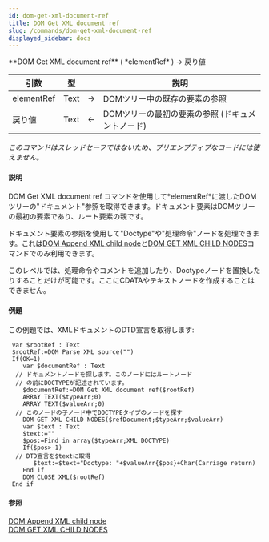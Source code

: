```yaml
---
id: dom-get-xml-document-ref
title: DOM Get XML document ref
slug: /commands/dom-get-xml-document-ref
displayed_sidebar: docs
---
```


<!--REF #_command_.DOM Get XML document ref.Syntax-->**DOM Get XML document ref** ( *elementRef* ) -> 戻り値<!-- END REF-->
<!--REF #_command_.DOM Get XML document ref.Params-->
| 引数 | 型 |  | 説明 |
| --- | --- | --- | --- |
| elementRef | Text | &#8594;  | DOMツリー中の既存の要素の参照 |
| 戻り値 | Text | &#8592; | DOMツリーの最初の要素の参照 (ドキュメントノード) |

<!-- END REF-->

*このコマンドはスレッドセーフではないため、プリエンプティブなコードには使えません。*


#### 説明 

<!--REF #_command_.DOM Get XML document ref.Summary-->DOM Get XML document ref コマンドを使用して*elementRef*に渡したDOMツリーの"ドキュメント"参照を取得できます。<!-- END REF-->ドキュメント要素はDOMツリーの最初の要素であり、ルート要素の親です。

ドキュメント要素の参照を使用して"Doctype"や"処理命令"ノードを処理できます。これは[DOM Append XML child node](dom-append-xml-child-node.md "DOM Append XML child node")と[DOM GET XML CHILD NODES](dom-get-xml-child-nodes.md "DOM GET XML CHILD NODES")コマンドでのみ利用できます。

このレベルでは、処理命令やコメントを追加したり、Doctypeノードを置換したりすることだけが可能です。ここにCDATAやテキストノードを作成することはできません。

#### 例題 

この例題では、XMLドキュメントのDTD宣言を取得します:

```4d
 var $rootRef : Text
 $rootRef:=DOM Parse XML source("")
 If(OK=1)
    var $documentRef : Text
  // ドキュメントノードを探します。このノードにはルートノード
  // の前にDOCTYPEが記述されています。
    $documentRef:=DOM Get XML document ref($rootRef)
    ARRAY TEXT($typeArr;0)
    ARRAY TEXT($valueArr;0)
  // このノードの子ノード中でDOCTYPEタイプのノードを探す
    DOM GET XML CHILD NODES($refDocument;$typeArr;$valueArr)
    var $text : Text
    $text:=""
    $pos:=Find in array($typeArr;XML DOCTYPE)
    If($pos>-1)
  // DTD宣言を$textに取得
       $text:=$text+"Doctype: "+$valueArr{$pos}+Char(Carriage return)
    End if
    DOM CLOSE XML($rootRef)
 End if
```

#### 参照 

[DOM Append XML child node](dom-append-xml-child-node.md)  
[DOM GET XML CHILD NODES](dom-get-xml-child-nodes.md)  